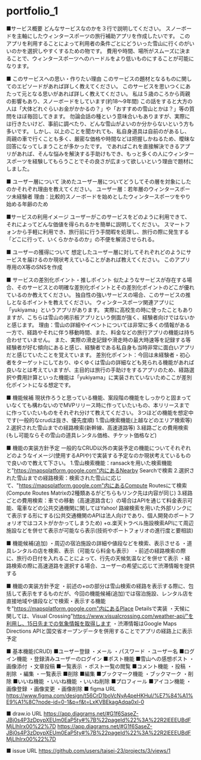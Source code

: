 # portfolio_1

■サービス概要
どんなサービスなのかを３行で説明してください。
スノーボードを主軸にしたウィンタースポーツの旅行補助アプリを作成したいです。
このアプリを利用することによって利用者の条件ごとにどういった雪山に行くのがいいのかを選択しやすくするための物です。
費用や時間、場所がスムーズに決まることで、ウィンタースポーツへのハードルをより低いものにすることが可能になります。

■ このサービスへの思い・作りたい理由
このサービスの題材となるものに関してのエピソードがあれば詳しく教えてください。
このサービスを思いつくにあたって元となる思いがあれば詳しく教えてください。
私は５歳のころから両親の影響もあり、スノーボードをしています(約18～9年間)
この話をすると大方の人は「大体どれぐらいお金がかかるの？」や「おすすめの雪山とかは？」等の質問をほぼ毎回してきます。
勿論会話の種という意味合いもありますが、実際には行きたいけど、事前に調べたり、どんな雪山がよいのか分からないという方も多いです。
しかし、以上のことを聞かれても、私自身道具は自前のがあるし、両親の車で行くことも多く、厳密な価格や時間などは把握しかねるため、曖昧な回答になってしまうことが多かったです。
であればこれを直接解決できるアプリがあれば、そんな悩みを解決する手助けもでき、もっと多くの人にウィンタースポーツを経験してもらうことでその良さが広まって欲しいという理由で題材にしました。

■ ユーザー層について
決めたユーザー層についてどうしてその層を対象にしたのかそれぞれ理由を教えてください。
ユーザー層：若年層のウィンタースポーツ未経験者
理由：比較的スノーボードを始めとしたウィンタースポーツをやり始める年齢のため

■サービスの利用イメージ
ユーザーがこのサービスをどのように利用できて、それによってどんな価値を得られるかを簡単に説明してください。
スマートフォンから手軽に利用でき、旅行前に行う手間暇を処理し、旅行の際に発生する「どこに行って、いくらかかるのか」の不便を解消させられる。

■ ユーザーの獲得について
想定したユーザー層に対してそれぞれどのようにサービスを届けるのか現状考えていることがあれば教えてください。
このアプリ専用のX等のSNSを作成

■ サービスの差別化ポイント・推しポイント
似たようなサービスが存在する場合、そのサービスとの明確な差別化ポイントとその差別化ポイントのどこが優れているのか教えてください。
独自性の強いサービスの場合、このサービスの推しとなるポイントを教えてください。
ウィンタースポーツ関連アプリに「yukiyama」というアプリがあります。
実際に高校生の時に使ったこともありますが、こちらは雪山の掲示板アプリという側面が強く、経験者向けではないかと感じます。
理由：雪山の詳細やイベントについては非常に多くの情報がある一方で、経路やそれに伴う移動時間、また、料金などの旅行アプリの機能は持ち合わせていません。
また、実際の滑走記録や滑走時の最大時速等を記録する等経験者が好む傾向にあると感じ、経験者である私自身も当時非常に面白いアプリだと感じていたことを覚えています。
差別化ポイント：今回は未経験者・初心者をターゲットにしており、ゆくゆくは雪山の詳細なども見られる機能があれば良いなとは考えていますが、主目的は旅行の手助けをするアプリのため、経路選択や費用計算といった機能は「yukiyama」に実装されていないためここが差別化ポイントになる想定です。

■ 機能候補
現状作ろうと思っている機能、案段階の機能をしっかりと固まっていなくても構わないのでMVPリリース時に作っていたいもの、本リリースまでに作っていたいものをそれぞれ分けて教えてください。
3つほどの機能を想定中です(一般的なcrudは抜き、優先度順)
1.雪山検索機能(上越などのエリア検索等)
2.選択された雪山までの経路検索(新幹線、高速道路等)
3.経路ごとの費用検索(もし可能ならその雪山の道具レンタル価格、チケット価格など)

■ 機能の実装方針予定
一般的なCRUD以外の実装予定の機能についてそれぞれどのようなイメージ(使用するAPIや)で実装する予定なのか現状考えているもので良いので教えて下さい。
1.雪山検索機能：ransackを用いた検索機能と"https://mapsplatform.google.com"内にあるNearby Searchで検索
2.選択された雪山までの経路検索：検索された雪山に応じて、"https://mapsplatform.google.com"内にあるCompute Routesにて検索(Compute Routes Matrixの2種類あるがどちらもリンク先は内容が同じ)
3.経路ごとの費用検索：車での移動（高速道路含む）の場合はAPIを通じて料金表示可能、電車などの公共交通機関に関してはYahoo! 路線検索を用いた外部リンクにて表示する形にする(公共交通機関のAPIは法人向けであり、個人開発のポートフォリオではコストがかかってしまうため)
+α.楽天トラベル施設検索APIにて周辺施設などを併せて表示が可能なら表示(技術やポートフォリオの進行度と要相談)

■ 機能候補(追加)
・周辺の宿泊施設の詳細や値段などを検索、表示させる
・道具レンタルの店を検索、表示（可能なら料金も表示）
・前述の経路検索の際に、旅行の日付を入れることによって、行先の天候気温などを併せて表示
・経路検索の際に高速道路を選択する場合、ユーザーの希望に応じて渋滞情報を提供する

■ 機能の実装方針予定
・前述の+αの部分は雪山検索の経路を表示する際に、包括して表示をするものだが、今回の機能候補(追加)では宿泊施設、レンタル店を直接地域や値段などで検索・表示する機能を"https://mapsplatform.google.com"内にあるPlace Detailsで実装
・天候に関しては、Visual Crossing"https://www.visualcrossing.com/weather-api/"を利用し、15日先までの気象情報を取得します
・渋滞情報はGoogle Maps Directions APIと国交省オープンデータを併用することでアプリの経路上に表示予定

■ 基本機能(CRUD)
    ■ユーザー登録
        ・メール
        ・パスワード
        ・ユーザー名
    ■ログイン機能
        ・登録済みユーザーのログイン
    ■ポスト機能
        ■雪山への感想ポスト
            ・画像添付
            ・文章投稿
        ■一覧表示
            ・ポスト一覧の閲覧
        ■コメント機能
            ・投稿
            ・削除
            ・編集
            ・一覧表示
        ■削除
        ■編集
        ■ブックマーク機能
            ・ブックマーク
            ・削除
        ■いいね機能
            ・いいね機能
            ・いいね削除
    ■プロフィール
        ■アイコン機能
            ・画像登録
            ・画像変更
            ・画像削除
■ figma URL
    https://www.figma.com/design/t56CrD1boVcNyA4peHKHul/%E7%84%A1%E9%A1%8C?node-id=0-1&p=f&t=LxKVBEkagAdqa0xl-0

■ draw.io URL
    https://app.diagrams.net/#G1f6SaseZ-JBj0s4P3zDpypXEUm0EaP5ty#%7B%22pageId%22%3A%22R2lEEEUBdFMjLlhIrx00%22%7D
    https://app.diagrams.net/#G1f6SaseZ-JBj0s4P3zDpypXEUm0EaP5ty#%7B%22pageId%22%3A%22R2lEEEUBdFMjLlhIrx00%22%7D

■ issue URL
    https://github.com/users/taisei-23/projects/3/views/1